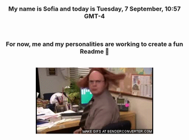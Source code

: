 


<div align="center">
<h3 >My name is Sofia and today is Tuesday, 7 September, 10:57 GMT-4</h3><br>
<h3 >For now, me and my personalities are working to create a fun Readme 👋
</h3><br>
<img src='img/dwight.gif' alt='working...'/>
</div>
